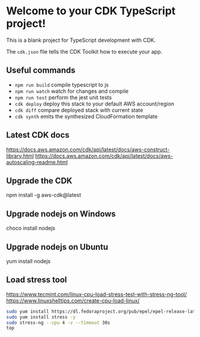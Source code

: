 # Welcome to your CDK TypeScript project!

This is a blank project for TypeScript development with CDK.

The `cdk.json` file tells the CDK Toolkit how to execute your app.

## Useful commands

 * `npm run build`   compile typescript to js
 * `npm run watch`   watch for changes and compile
 * `npm run test`    perform the jest unit tests
 * `cdk deploy`      deploy this stack to your default AWS account/region
 * `cdk diff`        compare deployed stack with current state
 * `cdk synth`       emits the synthesized CloudFormation template

## Latest CDK docs
https://docs.aws.amazon.com/cdk/api/latest/docs/aws-construct-library.html
https://docs.aws.amazon.com/cdk/api/latest/docs/aws-autoscaling-readme.html

## Upgrade the CDK
npm install -g aws-cdk@latest

## Upgrade nodejs on Windows
choco install nodejs

## Upgrade nodejs on Ubuntu
yum install nodejs

## Load stress tool
https://www.tecmint.com/linux-cpu-load-stress-test-with-stress-ng-tool/
https://www.linuxshelltips.com/create-cpu-load-linux/

``` bash
sudo yum install https://dl.fedoraproject.org/pub/epel/epel-release-latest-7.noarch.rpm -y
sudo yum install stress -y
sudo stress-ng --cpu 4 -v --timeout 30s
top
```